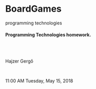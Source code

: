 # BoardGames

programming technologies
<h4>Programming Technologies homework.</h4>
<br>
<br>
<p>Hajzer Gergő</p>
<br>
<p>11:00 AM Tuesday, May 15, 2018</p>